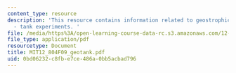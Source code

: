 ```yaml
---
content_type: resource
description: 'This resource contains information related to geostrophic adjustment
  - tank experiments. '
file: /media/https%3A/open-learning-course-data-rc.s3.amazonaws.com/12-804-large-scale-flow-dynamics-lab-fall-2009/0bd06232c8fbe7ce486a0bb5acbad796_MIT12_804F09_geotank.pdf
file_type: application/pdf
resourcetype: Document
title: MIT12_804F09_geotank.pdf
uid: 0bd06232-c8fb-e7ce-486a-0bb5acbad796
---
```

